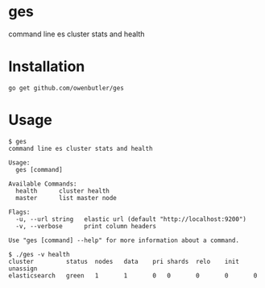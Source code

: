 # ges
command line es cluster stats and health

# Installation

    go get github.com/owenbutler/ges

# Usage

    $ ges
    command line es cluster stats and health

    Usage:
      ges [command]

    Available Commands:
      health      cluster health
      master      list master node

    Flags:
      -u, --url string   elastic url (default "http://localhost:9200")
      -v, --verbose      print column headers

    Use "ges [command] --help" for more information about a command.

    $ ./ges -v health
    cluster      	status	nodes	data	pri	shards	relo	init	unassign
    elasticsearch	green 	1    	1   	0  	0     	0   	0   	0
